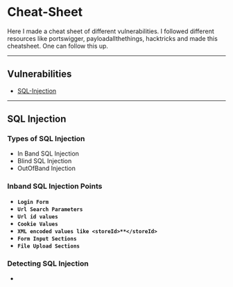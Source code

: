 # Cheat-Sheet

Here I made a cheat sheet of different vulnerabilities. I followed different resources like portswigger, payloadallthethings, hacktricks and made this cheatsheet. One can follow this up.

---

## Vulnerabilities
* [SQL-Injection]()




---
## SQL Injection
### Types of SQL Injection

* In Band SQL Injection
* Blind SQL Injection
* OutOfBand Injection

### Inband SQL Injection Points

- **`Login Form`**
- **`Url Search Parameters`**
- **`Url id values`**
- **`Cookie Values`**
- **`XML encoded values like <storeId>**</storeId>`**
- **`Form Input Sections`**
- **`File Upload Sections`**

### Detecting SQL Injection

*  

















